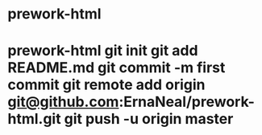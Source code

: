 # prework-html
# prework-html git init git add README.md git commit -m first commit git remote add origin git@github.com:ErnaNeal/prework-html.git git push -u origin master
